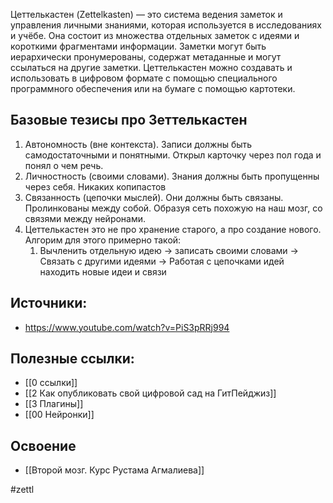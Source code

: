 Цеттелькастен (Zettelkasten) — это система ведения заметок и управления личными знаниями, которая используется в исследованиях и учёбе. Она состоит из множества отдельных заметок с идеями и короткими фрагментами информации. Заметки могут быть иерархически пронумерованы, содержат метаданные и могут ссылаться на другие заметки. Цеттелькастен можно создавать и использовать в цифровом формате с помощью специального программного обеспечения или на бумаге с помощью картотеки.

## Базовые тезисы про Зеттелькастен
1. Автономность (вне контекста). Записи должны быть самодостаточными и понятными. Открыл карточку через пол года и понял о чем речь.
2. Личностность (своими словами). Знания должны быть пропущенны через себя. Никаких копипастов
3. Связанность (цепочки мыслей). Они должны быть связаны. Пролинкованы между собой. Образуя сеть похожую на наш мозг, со связями между нейронами.
4. Цеттелькастен это не про хранение старого, а про создание нового. Алгорим для этого примерно такой:
	1. Вычленить отдельную идею -> записать своими словами -> Связать с другими идеями -> Работая с цепочками идей находить новые идеи и связи

## Источники:
- https://www.youtube.com/watch?v=PiS3pRRj994

## Полезные ссылки:
- [[0 ссылки]]
- [[2 Как опубликовать свой цифровой сад на ГитПейджиз]]
- [[3 Плагины]]
- [[00 Нейронки]]

## Освоение
- [[Второй мозг. Курс Рустама Агмалиева]]


#zettl